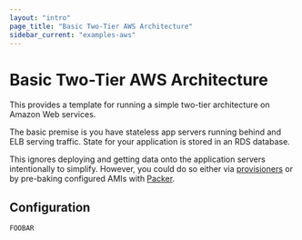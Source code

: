 ```yaml
---
layout: "intro"
page_title: "Basic Two-Tier AWS Architecture"
sidebar_current: "examples-aws"
---
```


# Basic Two-Tier AWS Architecture

This provides a template for running a simple two-tier architecture on Amazon
Web services.

The basic premise is you have stateless app servers running behind
and ELB serving traffic. State for your application is stored in an RDS
database.

This ignores deploying and getting data onto the application
servers intentionally to simplify. However, you could do so either via
[provisioners](/docs/provisioners/index.html) or by pre-baking configured
AMIs with [Packer](http://www.packer.io).

## Configuration

```
FOOBAR
```
